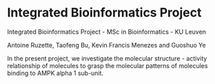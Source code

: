 # Integrated Bioinformatics Project
Integrated Bioinformatics Project - MSc in Bioinformatics - KU Leuven


Antoine Ruzette, Taofeng Bu, Kevin Francis Menezes and Guoshuo Ye

In the present project, we investigate the molecular structure - activity relationship of molecules to grasp the molecular patterns of molecules binding to AMPK alpha 1 sub-unit. 
